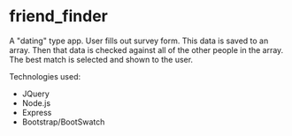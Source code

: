 # friend_finder
A "dating" type app.  User fills out survey form.  This data is saved to an array.  Then that data is checked against all of the other people in the array.  The best match is selected and shown to the user.


Technologies used:
* JQuery
* Node.js
* Express
* Bootstrap/BootSwatch

